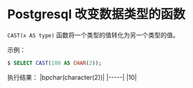 # Postgresql 改变数据类型的函数

`CAST(x AS type)` 函数将一个类型的值转化为另一个类型的值。

示例：

``` sql
$ SELECT CAST(100 AS CHAR(2));
```

执行结果：
|bpchar(character(2))|
|-----|
|10|
